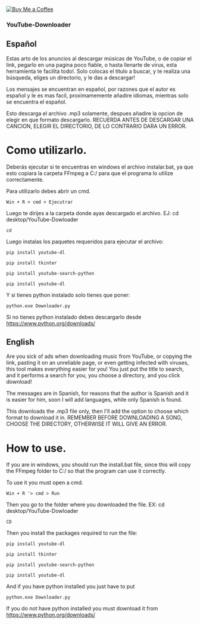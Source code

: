 [![Buy Me a Coffee](https://www.codehim.com/wp-content/uploads/2022/09/bmc-button.png)](https://www.buymeacoffee.com/juanegameryt)

### YouTube-Downloader

## Español

Estas arto de los anuncios al descargar músicas de YouTube, o de copiar el link, pegarlo en una pagina poco fiable, o hasta llenarte de virus, esta herramienta te facilita todo!. Solo colocas el titulo a buscar, y te realiza una búsqueda, eliges un directorio, y le das a descargar!

Los mensajes se encuentran en español, por razones que el autor es español y le es mas facil, proximamemente añadire idiomas, mientras solo se encuentra el español.

Esto descarga el archivo .mp3 solamente, despues añadire la opcion de elegir en que formato descargarlo. RECUERDA ANTES DE DESCARGAR UNA CANCION, ELEGIR EL DIRECTORIO, DE LO CONTRARIO DARA UN ERROR. 

# Como utilizarlo.

Deberás ejecutar si te encuentras en windows el archivo instalar.bat, ya que esto copiara la carpeta FFmpeg a C:/ para que el programa lo utilize correctamente. 

Para utilizarlo debes abrir un cmd. 
```
Win + R > cmd > Ejecutrar
```

Luego te dirijes a la carpeta donde ayas descargado el archivo.
EJ: cd desktop/YouTube-Dowloader 

```
cd 
```

Luego instalas los paquetes requeridos para ejecutar el archivo:


```
pip install youtube-dl
```

```
pip install tkinter
```

```
pip install youtube-search-python
```

```
pip install youtube-dl
```

Y si tienes python instalado solo tienes que poner:

```
python.exe Downloader.py
```

Si no tienes python instalado debes descargarlo desde https://www.python.org/downloads/

## English
 Are you sick of ads when downloading music from YouTube, or copying the link, pasting it on an unreliable page, or even getting infected with viruses, this tool makes everything easier for you! You just put the title to search, and it performs a search for you, you choose a directory, and you click download!

 The messages are in Spanish, for reasons that the author is Spanish and it is easier for him, soon I will add languages, while only Spanish is found.

This downloads the .mp3 file only, then I'll add the option to choose which format to download it in. REMEMBER BEFORE DOWNLOADING A SONG, CHOOSE THE DIRECTORY, OTHERWISE IT WILL GIVE AN ERROR.

# How to use.

If you are in windows, you should run the install.bat file, since this will copy the FFmpeg folder to C:/ so that the program can use it correctly.

To use it you must open a cmd.

```
Win + R '> cmd > Run
```

Then you go to the folder where you downloaded the file.
EX: cd desktop/YouTube-Dowloader

```
CD
```

Then you install the packages required to run the file:

```
pip install youtube-dl
```

```
pip install tkinter
```

```
pip install youtube-search-python
```

```
pip install youtube-dl
```

And if you have python installed you just have to put

```
python.exe Downloader.py
```

If you do not have python installed you must download it from https://www.python.org/downloads/
